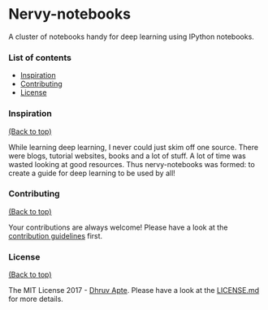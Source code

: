 # Nervy-notebooks

A cluster of notebooks handy for deep learning using IPython notebooks.

### List of contents

- [Inspiration](#inspiration)
- [Contributing](#contributing)
- [License](#license)

### Inspiration

[(Back to top)](#list-of-contents)

While learning deep learning, I never could just skim off one source. There were blogs, tutorial websites, books and a lot of stuff. A lot of time was wasted looking at good resources. Thus nervy-notebooks was formed: to create a guide for deep learning to be used by all!

### Contributing

[(Back to top)](#list-of-contents)

Your contributions are always welcome! Please have a look at the [contribution guidelines](CONTRIBUTING.md) first. 

### License

[(Back to top)](#list-of-contents)

The MIT License 2017 - [Dhruv Apte](http://github.com/the-ethan-hunt/). Please have a look at the [LICENSE.md](LICENSE.md) for more details.
